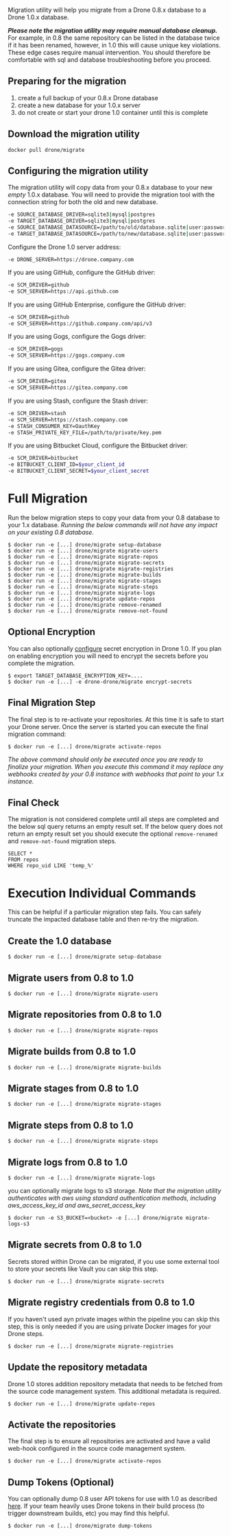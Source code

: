 Migration utility will help you migrate from a Drone 0.8.x database to a Drone 1.0.x database.

___Please note the migration utility may require manual database cleanup.___ For example, in 0.8 the same repository can be listed in the database twice if it has been renamed, however, in 1.0 this will cause unique key violations. These edge cases require manual intervention. You should therefore be comfortable with sql and database troubleshooting before you proceed.

## Preparing for the migration

1. create a full backup of your 0.8.x Drone database
2. create a new database for your 1.0.x server
3. do not create or start your drone 1.0 container until this is complete

## Download the migration utility

```
docker pull drone/migrate
```

## Configuring the migration utility

The migration utility will copy data from your 0.8.x database to your new _empty_ 1.0.x database. You will need to provide the migration tool with the connection string for both the old and new database.

```sh
-e SOURCE_DATABASE_DRIVER=sqlite3|mysql|postgres
-e TARGET_DATABASE_DRIVER=sqlite3|mysql|postgres
-e SOURCE_DATABASE_DATASOURCE=/path/to/old/database.sqlite|user:password@tcp(hostname:port)/database
-e TARGET_DATABASE_DATASOURCE=/path/to/new/database.sqlite|user:password@tcp(hostname:port)/database
```

Configure the Drone 1.0 server address:

```
-e DRONE_SERVER=https://drone.company.com
```

If you are using GitHub, configure the GitHub driver:

```sh
-e SCM_DRIVER=github
-e SCM_SERVER=https://api.github.com
```

If you are using GitHub Enterprise, configure the GitHub driver:

```sh
-e SCM_DRIVER=github
-e SCM_SERVER=https://github.company.com/api/v3
```

If you are using Gogs, configure the Gogs driver:

```sh
-e SCM_DRIVER=gogs
-e SCM_SERVER=https://gogs.company.com
```

If you are using Gitea, configure the Gitea driver:

```sh
-e SCM_DRIVER=gitea
-e SCM_SERVER=https://gitea.company.com
```

If you are using Stash, configure the Stash driver:

```sh
-e SCM_DRIVER=stash
-e SCM_SERVER=https://stash.company.com
-e STASH_CONSUMER_KEY=OauthKey
-e STASH_PRIVATE_KEY_FILE=/path/to/private/key.pem
```

If you are using Bitbucket Cloud, configure the Bitbucket driver:

```sh
-e SCM_DRIVER=bitbucket
-e BITBUCKET_CLIENT_ID=$your_client_id
-e BITBUCKET_CLIENT_SECRET=$your_client_secret
```

# Full Migration

Run the below migration steps to copy your data from your 0.8 database to your 1.x database. _Running the below commands will not have any impact on your existing 0.8 database._

```
$ docker run -e [...] drone/migrate setup-database
$ docker run -e [...] drone/migrate migrate-users
$ docker run -e [...] drone/migrate migrate-repos
$ docker run -e [...] drone/migrate migrate-secrets
$ docker run -e [...] drone/migrate migrate-registries
$ docker run -e [...] drone/migrate migrate-builds
$ docker run -e [...] drone/migrate migrate-stages
$ docker run -e [...] drone/migrate migrate-steps
$ docker run -e [...] drone/migrate migrate-logs
$ docker run -e [...] drone/migrate update-repos
$ docker run -e [...] drone/migrate remove-renamed
$ docker run -e [...] drone/migrate remove-not-found
```

## Optional Encryption

You can also optionally [configure](https://docs.drone.io/server/storage/encryption/) secret encryption in Drone 1.0. If you plan on enabling encryption you will need to encrypt the secrets before you complete the migration.

```
$ export TARGET_DATABASE_ENCRYPTION_KEY=....
$ docker run -e [...] -e drone-drone/migrate encrypt-secrets
```

## Final Migration Step

The final step is to re-activate your repositories. At this time it is safe to start your Drone server. Once the server is started you can execute the final migration command:

```
$ docker run -e [...] drone/migrate activate-repos
```

_The above command should only be executed once you are ready to finalize your migration.  When you execute this command it may replace any webhooks created by your 0.8 instance with webhooks that point to your 1.x instance._


## Final Check

The migration is not considered complete until all steps are completed and the below sql query returns an empty result set.  If the below query does not return an empty result set you should execute the optional `remove-renamed` and `remove-not-found` migration steps.

```text
SELECT *
FROM repos
WHERE repo_uid LIKE 'temp_%'
```

# Execution Individual Commands

This can be helpful if a particular migration step fails. You can safely truncate the impacted database table and then re-try the migration.

## Create the 1.0 database

```shell
$ docker run -e [...] drone/migrate setup-database
```

## Migrate users from 0.8 to 1.0

```shell
$ docker run -e [...] drone/migrate migrate-users
```

## Migrate repositories from 0.8 to 1.0

```shell
$ docker run -e [...] drone/migrate migrate-repos
```

## Migrate builds from 0.8 to 1.0

```shell
$ docker run -e [...] drone/migrate migrate-builds
```

## Migrate stages from 0.8 to 1.0

```shell
$ docker run -e [...] drone/migrate migrate-stages
```

## Migrate steps from 0.8 to 1.0

```shell
$ docker run -e [...] drone/migrate migrate-steps
```

## Migrate logs from 0.8 to 1.0

```shell
$ docker run -e [...] drone/migrate migrate-logs
```

you can optionally migrate logs to s3 storage. _Note that the migration utility authenticates with aws using standard authentication methods, including aws_access_key_id and aws_secret_access_key_


```shell
$ docker run -e S3_BUCKET=<bucket> -e [...] drone/migrate migrate-logs-s3
```

## Migrate secrets from 0.8 to 1.0

Secrets stored within Drone can be migrated, if you use some external tool to store your secrets like Vault you can skip this step.

```shell
$ docker run -e [...] drone/migrate migrate-secrets
```

## Migrate registry credentials from 0.8 to 1.0

If you haven't used ayn private images within the pipeline you can skip this step, this is only needed if you are using private Docker images for your Drone steps.

```shell
$ docker run -e [...] drone/migrate migrate-registries
```

## Update the repository metadata

Drone 1.0 stores addition repository metadata that needs to be fetched from the source code management system. This additional metadata is required.

```shell
$ docker run -e [...] drone/migrate update-repos
```

## Activate the repositories

The final step is to ensure all repositories are activated and have a valid web-hook configured in the source code management system.

```shell
$ docker run -e [...] drone/migrate activate-repos
```

## Dump Tokens (Optional)

You can optionally dump 0.8 user API tokens for use with 1.0 as described [here](https://github.com/drone/drone/issues/2713). If your team heavily uses Drone tokens in their build process (to trigger downstream builds, etc) you may find this helpful.

```shell
$ docker run -e [...] drone/migrate dump-tokens
```

